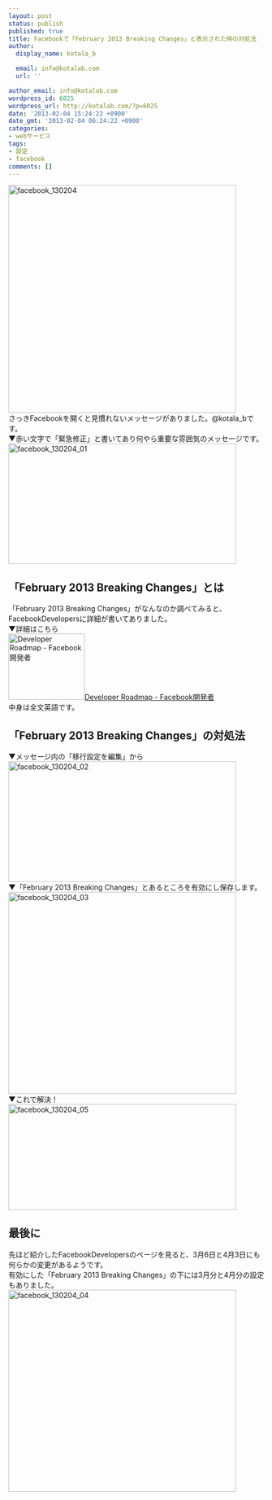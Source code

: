 ```yaml
---
layout: post
status: publish
published: true
title: Facebookで「February 2013 Breaking Changes」と表示された時の対処法
author:
  display_name: kotala_b

  email: info@kotalab.com
  url: ''

author_email: info@kotalab.com
wordpress_id: 6025
wordpress_url: http://kotalab.com/?p=6025
date: '2013-02-04 15:24:22 +0900'
date_gmt: '2013-02-04 06:24:22 +0900'
categories:
- webサービス
tags:
- 設定
- facebook
comments: []
---
```

<p><img src="http://kotalab.com/wp-content/uploads/facebook_130204-448x448.png" alt="facebook_130204" width="448" height="448" class="alignnone size-large wp-image-6032" /><br />
さっきFacebookを開くと見慣れないメッセージがありました。@kotala_bです。<br />
▼赤い文字で「緊急修正」と書いてあり何やら重要な雰囲気のメッセージです。<br />
<img src="http://kotalab.com/wp-content/uploads/facebook_130204_01-448x237.jpg" alt="facebook_130204_01" width="448" height="237" class="alignnone size-large wp-image-6028" /><br />
<!--more--></p>
<h2>「February 2013 Breaking Changes」とは</h2>
<p>「February 2013 Breaking Changes」がなんなのか調べてみると、FacebookDevelopersに詳細が書いてありました。<br />
▼詳細はこちら<br />
<a href="http://developers.facebook.com/roadmap/" target="_blank"><img  class="alignleft" src="http://capture.heartrails.com/150x130?http://developers.facebook.com/roadmap/" alt="Developer Roadmap - Facebook開発者" width="150" height="130" /></a><a href="http://developers.facebook.com/roadmap/" target="_blank">Developer Roadmap - Facebook開発者</a><a href="http://b.hatena.ne.jp/entry/http://developers.facebook.com/roadmap/" target="_blank"><img border="0" src="http://b.hatena.ne.jp/entry/image/http://developers.facebook.com/roadmap/" alt="" /></a><br style="clear:both;" />中身は全文英語です。</p>
<h2>「February 2013 Breaking Changes」の対処法</h2>
<p>▼メッセージ内の「移行設定を編集」から<br />
<img src="http://kotalab.com/wp-content/uploads/facebook_130204_02-448x237.jpg" alt="facebook_130204_02" width="448" height="237" class="alignnone size-large wp-image-6029" /><br />
▼「February 2013 Breaking Changes」とあるところを有効にし保存します。<br />
<img src="http://kotalab.com/wp-content/uploads/facebook_130204_03-448x397.jpg" alt="facebook_130204_03" width="448" height="397" class="alignnone size-large wp-image-6027" /><br />
▼これで解決！<br />
<img src="http://kotalab.com/wp-content/uploads/facebook_130204_05-448x208.jpg" alt="facebook_130204_05" width="448" height="208" class="alignnone size-large wp-image-6030" /></p>
<h2>最後に</h2>
<p>先ほど紹介したFacebookDevelopersのページを見ると、3月6日と4月3日にも何らかの変更があるようです。<br />
有効にした「February 2013 Breaking Changes」の下には3月分と4月分の設定もありました。<br />
<img src="http://kotalab.com/wp-content/uploads/facebook_130204_04-448x397.jpg" alt="facebook_130204_04" width="448" height="397" class="alignnone size-large wp-image-6026" /></p>
